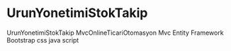 # UrunYonetimiStokTakip
UrunYonetimiStokTakip
MvcOnlineTicariOtomasyon Mvc Entity Framework Bootstrap css java script

